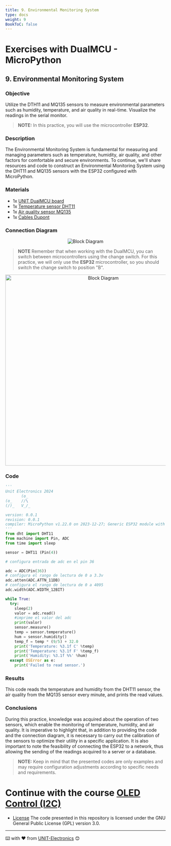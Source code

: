 ```yaml
---
title: 9. Environmental Monitoring System
type: docs
weight: 9
BookToC: false
---
```


# Exercises with DualMCU - MicroPython

## 9. Environmental Monitoring System
### Objective
Utilize the DTH11 and MQ135 sensors to measure environmental parameters such as humidity, temperature, and air quality in real-time. Visualize the readings in the serial monitor.

>**NOTE:** In this practice, you will use the microcontroller **ESP32**.

### Description 

The Environmental Monitoring System is fundamental for measuring and managing parameters such as temperature, humidity, air quality, and other factors for comfortable and secure environments. To continue, we'll share resources and code to construct an Environmental Monitoring System using the DHT11 and MQ135 sensors with the ESP32 configured with MicroPython.

### Materials
+ 1x <a href="https://uelectronics.com/producto/unit-dualmcu-esp32-rp2040-tarjeta-de-desarrollo/" target="_blank">UNIT DualMCU board</a>
+ 1x <a href="https://uelectronics.com/producto/modulo-ky-015-sensor-de-temperatura-y-humedad/" target="_blank"> Temperature sensor DHT11 </a>
+ 1x <a href="https://uelectronics.com/producto/mq-135-modulo-detector-de-calidad-de-aire/" target="_blank">  Air quality sensor  MQ135</a>
+ 1x <a href="https://uelectronics.com/producto/cables-dupont-largos-20cm-hh-mh-mm/" target="_blank">Cables Dupont</a>

### Connection Diagram


<div style="text-align: center;">
<img src="/docs/9-Sistema_de_monitoreo/images/AR3578Diagrama.jpg" alt="Block Diagram" title="Block Diagram" >
</div>

>**NOTE**
> Remember that when working with the DualMCU, you can switch between microcontrollers using the change switch. For this practice, we will only use the **ESP32** microcontroller, so you should switch the change switch to position "B".
<div style="text-align: center;">
    <img src="/docs/2-Micropython/images/selector.png" alt="Block Diagram" title="Block Diagram" style="width: 600px;">
</div>


###  Code
```python
'''
Unit Electronics 2024
       (o_
(o_    //\
(/)_   V_/_ 

version: 0.0.1
revision: 0.0.1
compiler: MicroPython v1.22.0 on 2023-12-27; Generic ESP32 module with ESP32
'''
from dht import DHT11
from machine import Pin, ADC
from time import sleep

sensor = DHT11 (Pin(4))

# configura entrada de adc en el pin 36

adc = ADC(Pin(36))
# configura el rango de lectura de 0 a 3.3v
adc.atten(ADC.ATTN_11DB)
# configura el rango de lectura de 0 a 4095
adc.width(ADC.WIDTH_12BIT)

while True:
  try:
    sleep(2)
    valor = adc.read()
    #imprime el valor del adc
    print(valor)
    sensor.measure()
    temp = sensor.temperature()
    hum = sensor.humidity()
    temp_f = temp * (9/5) + 32.0
    print('Temperature: %3.1f C' %temp)
    print('Temperature: %3.1f F' %temp_f)
    print('Humidity: %3.1f %%' %hum)
  except OSError as e:
    print('Failed to read sensor.')
```

### Results
This code reads the temperature and humidity from the DHT11 sensor, the air quality from the MQ135 sensor every minute, and prints the read values.

### Conclusions

During this practice, knowledge was acquired about the operation of two sensors, which enable the monitoring of temperature, humidity, and air quality. It is imperative to highlight that, in addition to providing the code and the connection diagram, it is necessary to carry out the calibration of the sensors to optimize their utility in a specific application. It is also important to note the feasibility of connecting the ESP32 to a network, thus allowing the sending of the readings acquired to a server or a database.


> **NOTE:** Keep in mind that the presented codes are only examples and may require configuration adjustments according to specific needs and requirements.



#  Continue with the course [OLED Control (I2C)](/docs/10-control_de_pantalla_oled/)




* [License](https://www.gnu.org/licenses/gpl-3.0.html) The code presented in this repository is licensed under the GNU General Public License (GPL) version 3.0.
---
⌨️ with ❤️ from [UNIT-Electronics](https://github.com/UNIT-Electronics) 😊 